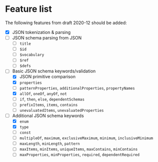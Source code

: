 # Feature list
The following features from draft 2020-12 should be added:
- [x] JSON tokenization & parsing
- [ ] JSON schema parsing from JSON
    - [ ] `title`
    - [ ] `$id`
    - [ ] `$vocabulary`
    - [ ] `$ref`
    - [ ] `$defs`
- [ ] Basic JSON schema keywords/validation
    - [x] JSON primitive comparison
    - [x] `properties`
    - [ ] `patternProperties`, `additionalProperties`, `propertyNames`
    - [x] `allOf`, `oneOf`, `anyOf`, `not`
    - [ ] `if`, `then`, `else`, `dependentSchemas`
    - [ ] `prefixItems`, `items`, `contains`
    - [ ] `unevaluatedItems`, `unevaluatedProperties`
- [ ] Additional JSON schema keywords
    - [x] `enum`
    - [x] `type`
    - [ ] `const`
    - [ ] `multipleOf`, `maximum`, `exclusiveMaximum`, `minimum`, `inclusiveMinimum`
    - [ ]  `maxLength`, `minLength`, `pattern`
    - [ ]  `maxItems`, `minItems`, `uniqueItems`, `maxContains`, `minContains`
    - [ ]  `maxProperties`, `minProperties`, `required`, `dependentRequired`